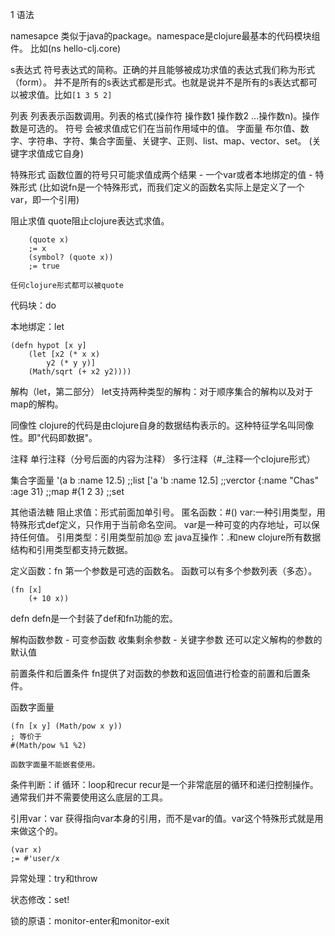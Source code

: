 1 语法

namesapce
    类似于java的package。namespace是clojure最基本的代码模块组件。
    比如(ns hello-clj.core)

s表达式
    符号表达式的简称。正确的并且能够被成功求值的表达式我们称为形式（form）。
    并不是所有的s表达式都是形式。也就是说并不是所有的s表达式都可以被求值。比如```[1 3 5 2]```

列表
    列表表示函数调用。列表的格式(操作符 操作数1 操作数2 ...操作数n)。操作数是可选的。
符号
    会被求值成它们在当前作用域中的值。
字面量
    布尔值、数字、字符串、字符、集合字面量、关键字、正则、list、map、vector、set。
(关键字求值成它自身)

特殊形式
    函数位置的符号只可能求值成两个结果
    - 一个var或者本地绑定的值
    - 特殊形式
(比如说fn是一个特殊形式，而我们定义的函数名实际上是定义了一个var，即一个引用)


阻止求值
    quote阻止clojure表达式求值。
```
    (quote x)
    ;= x
    (symbol? (quote x))
    ;= true
```
    任何clojure形式都可以被quote

代码块：do

本地绑定：let
```
(defn hypot [x y]
    (let [x2 (* x x)
        y2 (* y y)]
    (Math/sqrt (+ x2 y2))))
```

解构（let，第二部分）
    let支持两种类型的解构：对于顺序集合的解构以及对于map的解构。

同像性
    clojure的代码是由clojure自身的数据结构表示的。这种特征学名叫同像性。即"代码即数据"。

注释
    单行注释（分号后面的内容为注释）
    多行注释（#_注释一个clojure形式）

集合字面量
    '(a b :name 12.5) ;;list
    ['a 'b :name 12.5] ;;verctor
    {:name "Chas" :age 31} ;;map
    #{1 2 3} ;;set

其他语法糖
阻止求值：形式前面加单引号。
匿名函数：#()
var:一种引用类型，用特殊形式def定义，只作用于当前命名空间。
    var是一种可变的内存地址，可以保持任何值。
引用类型：引用类型前加@
宏
java互操作：.和new
clojure所有数据结构和引用类型都支持元数据。

定义函数：fn
第一个参数是可选的函数名。
函数可以有多个参数列表（多态）。
```
(fn [x]
    (+ 10 x))
```

defn
    defn是一个封装了def和fn功能的宏。


解构函数参数
    - 可变参函数
    收集剩余参数
    - 关键字参数
    还可以定义解构的参数的默认值

前置条件和后置条件
    fn提供了对函数的参数和返回值进行检查的前置和后置条件。

函数字面量
```
(fn [x y] (Math/pow x y))
; 等价于
#(Math/pow %1 %2)
```
    函数字面量不能嵌套使用。

条件判断：if
循环：loop和recur
    recur是一个非常底层的循环和递归控制操作。通常我们并不需要使用这么底层的工具。

引用var：var
    获得指向var本身的引用，而不是var的值。var这个特殊形式就是用来做这个的。
```
(var x)
;= #'user/x
```

异常处理：try和throw

状态修改：set!

锁的原语：monitor-enter和monitor-exit

